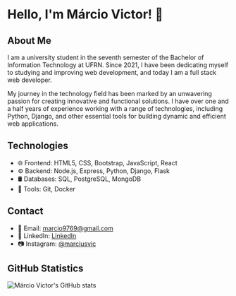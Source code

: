 # Hello, I'm Márcio Victor! 👋

## About Me
I am a university student in the seventh semester of the Bachelor of Information Technology at UFRN. Since 2021, I have been dedicating myself to studying and improving web development, and today I am a full stack web developer.

My journey in the technology field has been marked by an unwavering passion for creating innovative and functional solutions. I have over one and a half years of experience working with a range of technologies, including Python, Django, and other essential tools for building dynamic and efficient web applications.

## Technologies
- 🌐 Frontend: HTML5, CSS, Bootstrap, JavaScript, React
- ⚙️ Backend: Node.js, Express, Python, Django, Flask
- 🛢 Databases: SQL, PostgreSQL, MongoDB
- 🔧 Tools: Git, Docker

## Contact
- 📧 Email: [marcio9769@gmail.com](mailto:marcio9769@gmail.com)
- 💼 LinkedIn: [LinkedIn](https://br.linkedin.com/in/marciusvic/pt)
- 📷 Instagram: [@marciusvic](https://instagram.com/marciusvic)

## GitHub Statistics
![Márcio Victor's GitHub stats](https://github-readme-stats.vercel.app/api?username=marciusvic&show_icons=true&theme=tokyonight)
